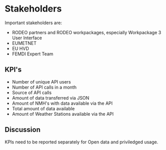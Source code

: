 # Stakeholders

Important stakeholders are:
- RODEO partners and RODEO workpackages, especially Workpackage 3 User Interface
- EUMETNET 
- EU HVD 
- FEMDI Expert Team

## KPI's
- Number of unique API users 
- Number of API calls in a month
- Source of API calls 
- Amount of data transferred via JSON
- Amount of NMH's with data available via the API
- Total amount of data available
- Amount of Weather Stations available via the API


## Discussion

KPIs need to be reported separately for Open data and priviledged usage.

